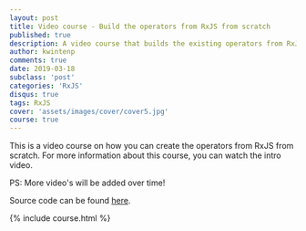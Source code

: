 ```yaml
---
layout: post
title: Video course - Build the operators from RxJS from scratch
published: true
description: A video course that builds the existing operators from RxJS from scratch
author: kwintenp
comments: true
date: 2019-03-18
subclass: 'post'
categories: 'RxJS'
disqus: true
tags: RxJS
cover: 'assets/images/cover/cover5.jpg'
course: true
---
```


This is a video course on how you can create the operators from RxJS from scratch. For more information about this course, you can watch the intro video.

PS: More video's will be added over time!

Source code can be found <a href="https://github.com/KwintenP/rxjs-operators-from-scratch" target="_blank">here</a>.

{% include course.html %}











